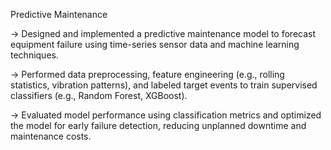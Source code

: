 Predictive Maintenance

-> Designed and implemented a predictive maintenance model to forecast equipment failure using time-series sensor data and machine learning techniques.

-> Performed data preprocessing, feature engineering (e.g., rolling statistics, vibration patterns), and labeled target events to train supervised classifiers (e.g., Random Forest, XGBoost).

-> Evaluated model performance using classification metrics and optimized the model for early failure detection, reducing unplanned downtime and maintenance costs.
